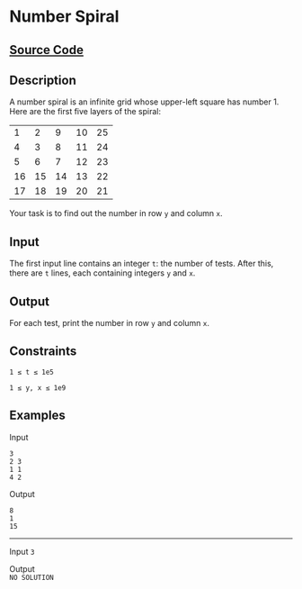 # Number Spiral

## [Source Code](https://github.com/beephsupreme/cses-rust/blob/master/src/solutions/number_spiral.rs)

## Description

A number spiral is an infinite grid whose upper-left square has number 1. Here are the first five layers of the spiral:

|    |    |    |    |    |
|----|----|----|----|----|
| 1  | 2  | 9  | 10 | 25 |
| 4  | 3  | 8  | 11 | 24 |
| 5  | 6  | 7  | 12 | 23 |
| 16 | 15 | 14 | 13 | 22 |
| 17 | 18 | 19 | 20 | 21 |

Your task is to find out the number in row `y` and column `x`.

## Input

The first input line contains an integer `t`: the number of tests.
After this, there are `t` lines, each containing integers `y` and `x`.

## Output

For each test, print the number in row `y` and column `x`.

## Constraints

`1 ≤ t ≤ 1e5`

`1 ≤ y, x ≤ 1e9`

## Examples

Input

```text
3  
2 3  
1 1  
4 2  
```

Output

```test
8  
1  
15
```

---

Input
`3`

Output  
`NO SOLUTION`
